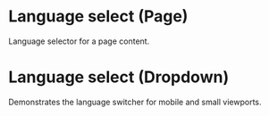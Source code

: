 # Language select (Page)

Language selector for a page content.

# Language select (Dropdown)

Demonstrates the language switcher for mobile and small viewports.
